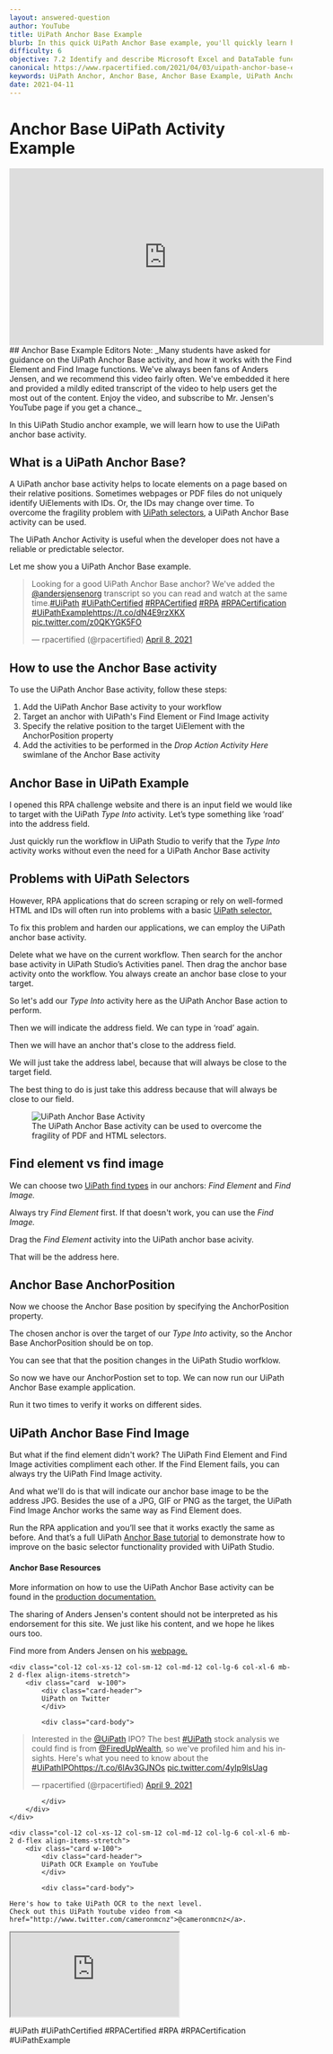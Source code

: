 ```yaml
---
layout: answered-question
author: YouTube
title: UiPath Anchor Base Example
blurb: In this quick UiPath Anchor Base example, you'll quickly learn how to select specific Ui elements in a web page, PDF file, or even a desktop application.
difficulty: 6
objective: 7.2 Identify and describe Microsoft Excel and DataTable functions, and how Excel activities are used for data manipulation
canonical: https://www.rpacertified.com/2021/04/03/uipath-anchor-base-example-tutorial.html
keywords: UiPath Anchor, Anchor Base, Anchor Base Example, UiPath Anchor Base, uipath indicate anchor, uipath click image anchor, uipath multiple anchors
date: 2021-04-11
---
```

# Anchor Base UiPath Activity Example

<div class="embed-responsive embed-responsive-16by9">
<iframe src="https://www.youtube.com/embed/BZFG_BL_sd4" allow="accelerometer; autoplay; clipboard-write; encrypted-media; gyroscope; picture-in-picture" allowfullscreen="" width="560" height="315" frameborder="0"></iframe>
</div>
## Anchor Base Example
Editors Note: _Many students have asked for guidance on the UiPath Anchor Base activity, and how it works with the Find Element and Find Image functions. We've always been fans of Anders Jensen, and we recommend this video fairly often. We've embedded it here and provided a mildly edited transcript of the video to help users get the most out of the content. Enjoy the video, and subscribe to Mr. Jensen's YouTube page if you get a chance._

In this UiPath Studio anchor example, we will learn how to use the UiPath anchor base activity. 
## What is a UiPath Anchor Base?
A UiPath anchor base activity helps to locate elements on a page based on their relative positions. Sometimes webpages or PDF files do not uniquely identify UiElements with IDs. Or, the IDs may change over time. To overcome the fragility problem with <a href="https://www.rpacertified.com/2020/09/09/sell-describe-anchor.html">UiPath selectors</a>, a UiPath Anchor Base activity can be used. 

The UiPath Anchor Activity is useful when the developer does not have a reliable or predictable selector. 

Let me show you a UiPath Anchor Base example.

<blockquote class="twitter-tweet"><p lang="en" dir="ltr">Looking for a good UiPath Anchor Base anchor? We&#39;ve added the <a href="https://twitter.com/andersjensenorg?ref_src=twsrc%5Etfw">@andersjensenorg</a> transcript so you can read and watch at the same time.<a href="https://twitter.com/hashtag/UiPath?src=hash&amp;ref_src=twsrc%5Etfw">#UiPath</a> <a href="https://twitter.com/hashtag/UiPathCertified?src=hash&amp;ref_src=twsrc%5Etfw">#UiPathCertified</a> <a href="https://twitter.com/hashtag/RPACertified?src=hash&amp;ref_src=twsrc%5Etfw">#RPACertified</a> <a href="https://twitter.com/hashtag/RPA?src=hash&amp;ref_src=twsrc%5Etfw">#RPA</a> <a href="https://twitter.com/hashtag/RPACertification?src=hash&amp;ref_src=twsrc%5Etfw">#RPACertification</a> <a href="https://twitter.com/hashtag/UiPathExample?src=hash&amp;ref_src=twsrc%5Etfw">#UiPathExample</a><a href="https://t.co/dN4E9rzXKX">https://t.co/dN4E9rzXKX</a> <a href="https://t.co/z0QKYGK5FO">pic.twitter.com/z0QKYGK5FO</a></p>&mdash; rpacertified (@rpacertified) <a href="https://twitter.com/rpacertified/status/1380133641003614211?ref_src=twsrc%5Etfw">April 8, 2021</a></blockquote> <script async src="https://platform.twitter.com/widgets.js" charset="utf-8"></script>

## How to use the Anchor Base activity

To use the UiPath Anchor Base activity, follow these steps:

1. Add the UiPath Anchor Base activity to your workflow
2. Target an anchor with UiPath's Find Element or Find Image activity
3. Specify the relative position to the target UiElement with the AnchorPosition property
4. Add the activities to be performed in the _Drop Action Activity Here_ swimlane of the Anchor Base activity

## Anchor Base in UiPath Example
I opened this RPA challenge website and there is an input field we would like to target with the UiPath _Type Into_ activity. 
Let’s type something like ‘road’ into the address field.

Just quickly run the workflow in UiPath Studio to verify that the _Type Into_ activity works without even the need for a UiPath Anchor Base activity
## Problems with UiPath Selectors
However, RPA applications that do screen scraping or rely on well-formed HTML and IDs will often run into problems with a basic <a href="https://www.rpacertified.com/2020/09/09/sell-selector-in-variable.html">UiPath selector.</a>

To fix this problem and harden our applications, we can employ the UiPath anchor base activity. 

Delete what we have on the current workflow. Then search for the anchor base activity in UiPath Studio’s Activities panel. Then drag the anchor base activity onto the workflow.
You always create an anchor base close to your target. 

So let's add our _Type Into_ activity here as the UiPath Anchor Base action to perform. 

Then we will indicate the address field. We can type in ‘road’ again.

Then we will have an anchor that's close to the address field. 

We will just take the address label, because that will always be close to the target field.

The best thing to do is just take this address because that will always be close to our field.

<figure class="figure">
  <img src="https://files.readme.io/a06bf4d-anchor_base.png" alt="UiPath Anchor Base Activity" class="img-fluid mx-auto d-block img-thumbnail rounded ">
  <figcaption class="figure-caption">The UiPath Anchor Base activity can be used to overcome the fragility of PDF and HTML selectors.</figcaption>
</figure>


## Find element vs find image
We can choose two <a href="https://www.rpacertified.com/2020/09/09/act-finding-all-anchor-elements-in-webpage.html">UiPath find types</a> in our anchors: _Find Element_ and _Find Image._

Always try _Find Element_ first. If that doesn't work, you can use the _Find Image._

Drag the _Find Element_ activity into the UiPath anchor base acivity. 

That will be the address here. 
## Anchor Base AnchorPosition
Now we choose the Anchor Base position by specifying the AnchorPosition property.

The chosen anchor is over the target of our _Type Into_ activity, so the Anchor Base AnchorPosition should be on top. 

You can see that that the position changes in the UiPath Studio worfklow.

So now we have our AnchorPostion set to top. We can now run our UiPath Anchor Base example application.

Run it two times to verify it works on different sides. 
## UiPath Anchor Base Find Image
But what if the find element didn't work? The UiPath Find Element and Find Image activities compliment each other. If the Find Element fails, you can always try the UiPath Find Image activity.

And what we'll do is that will indicate our anchor base image to be the address JPG. Besides the use of a JPG, GIF or PNG as the target, the UiPath Find Image Anchor works the same way as Find Element does.

Run the RPA application and you’ll see that it works exactly the same as before.
And that’s a full UiPath <a href="https://www.rpacertified.com/2020/09/09/sell-describe-anchor.html">Anchor Base tutorial</a> to demonstrate how to improve on the basic selector functionality provided with UiPath Studio.

#### Anchor Base Resources

More information on how to use the UiPath Anchor Base activity can be found in the <a href="https://docs.uipath.com/activities/docs/anchor-base">production documentation.</a>

The sharing of Anders Jensen's content should not be interpreted as his endorsement for this site. We just like his content, and we hope he likes ours too.

Find more from Anders Jensen on his <a href="https://andersjensen.org/">webpage.</a>

<div class="row">
	
    <div class="col-12 col-xs-12 col-sm-12 col-md-12 col-lg-6 col-xl-6 mb-2 d-flex align-items-stretch">
        <div class="card  w-100">
            <div class="card-header">
            UiPath on Twitter
            </div>

            <div class="card-body">
<!-- **************************** -->            
<blockquote class="twitter-tweet"><p lang="en" dir="ltr">Interested in the <a href="https://twitter.com/UiPath?ref_src=twsrc%5Etfw">@UiPath</a> IPO? The best <a href="https://twitter.com/hashtag/UiPath?src=hash&amp;ref_src=twsrc%5Etfw">#UiPath</a> stock analysis we could find is from <a href="https://twitter.com/FIREDUpWealth?ref_src=twsrc%5Etfw">@FiredUpWealth</a>, so we&#39;ve profiled him and his insights. Here&#39;s what you need to know about the <a href="https://twitter.com/hashtag/UiPathIPO?src=hash&amp;ref_src=twsrc%5Etfw">#UiPathIPO</a><a href="https://t.co/6lAv3GJNOs">https://t.co/6lAv3GJNOs</a> <a href="https://t.co/4yIp9lsUag">pic.twitter.com/4yIp9lsUag</a></p>&mdash; rpacertified (@rpacertified) <a href="https://twitter.com/rpacertified/status/1380514151039139840?ref_src=twsrc%5Etfw">April 9, 2021</a></blockquote> <script async src="https://platform.twitter.com/widgets.js" charset="utf-8"></script>



<!-- **************************** -->   
            
            
            </div>
        </div>
    </div>
	
	<div class="col-12 col-xs-12 col-sm-12 col-md-12 col-lg-6 col-xl-6 mb-2 d-flex align-items-stretch">
        <div class="card w-100">
            <div class="card-header">
            UiPath OCR Example on YouTube
            </div>

            <div class="card-body">
	    
	Here's how to take UiPath OCR to the next level.
	Check out this UiPath Youtube video from <a href="http://www.twitter.com/cameronmcnz">@cameronmcnz</a>.	    
	    
<p/>	    
<div class="embed-responsive embed-responsive-16by9">
<iframe class="embed-responsive-item" src="https://www.youtube.com/embed/y-Yi9f4AnQA"></iframe>
</div>
<p/>
#UiPath #UiPathCertified #RPACertified #RPA #RPACertification #UiPathExample
            </div>
        </div>
    </div>
	
</div>

